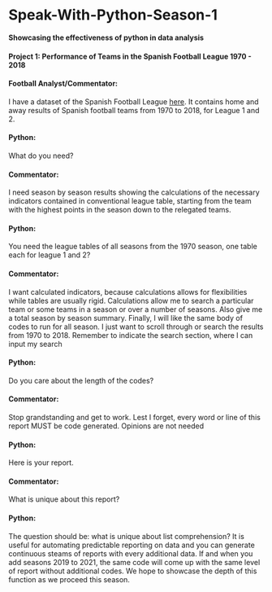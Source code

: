 # Speak-With-Python-Season-1
**Showcasing the effectiveness of python in data analysis**
#### Project 1: Performance of Teams in the Spanish Football League 1970 - 2018
#### Football Analyst/Commentator: 
I have a dataset of the Spanish Football League [here](https://www.kaggle.com/ricardomoya/football-matches-of-spanish-league). It contains home and away results of Spanish football teams from 1970 to 2018, for League 1 and 2.
#### Python: 
What do you need?
#### Commentator: 
I need season by season results showing the calculations of the necessary indicators contained in conventional league table, starting from the team with the highest points in the season down to the relegated teams.
#### Python: 
You need the league tables of all seasons from the 1970 season, one table each for league 1 and 2?
#### Commentator:
I want calculated indicators, because calculations allows for flexibilities while tables are usually rigid. Calculations allow me to search a particular team or some teams in a season or over a number of seasons. Also give me a total season by season summary. Finally, I will like the same body of codes to run for all season. I just want to scroll through or search the results from 1970 to 2018. Remember to indicate the search section, where I can input my search
#### Python: 
Do you care about the length of the codes?
#### Commentator: 
Stop grandstanding and get to work. Lest I forget, every word or line of this report MUST be code generated. Opinions are not needed
#### Python:
Here is your report.
#### Commentator:
What is unique about this report?
#### Python:
The question should be: what is unique about list comprehension?  It is useful for automating predictable reporting on data and you can generate continuous steams of reports with every additional data. If and when you add seasons 2019 to 2021, the same code will come up with the same level of report without additional codes. We hope to showcase the depth of this function as we proceed this season. 
